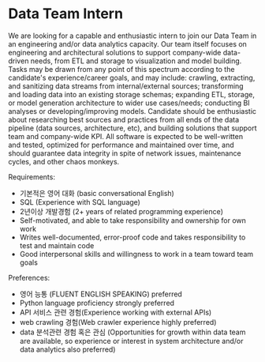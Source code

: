 # Data Team Intern

We are looking for a capable and enthusiastic intern to join our Data Team in an engineering and/or data analytics capacity. Our team itself focuses on engineering and architectural solutions to support company-wide data-driven needs, from ETL and storage to visualization and model building. Tasks may be drawn from any point of this spectrum according to the candidate's experience/career goals, and may include: crawling, extracting, and sanitizing data streams from internal/external sources; transforming and loading data into an existing storage schemas; expanding ETL, storage, or model generation architecture to wider use cases/needs; conducting BI analyses or developing/improving models. Candidate should be enthusiastic about researching best sources and practices from all ends of the data pipeline (data sources, architecture, etc), and building solutions that support team and company-wide KPI. All software is expected to be well-written and tested, optimized for performance and maintained over time, and should guarantee data integrity in spite of network issues, maintenance cycles, and other chaos monkeys.

Requirements:

- 기본적은 영어 대화 (basic conversational English)
- SQL (Experience with SQL language)
- 2년이상 개발경험 (2+ years of related programming experience)
- Self-motivated, and able to take responsibility and ownership for own work
- Writes well-documented, error-proof code and takes responsibility to test and maintain code
- Good interpersonal skills and willingness to work in a team toward team goals

Preferences:

- 영어 능통 (FLUENT ENGLISH SPEAKING) preferred
- Python language proficiency strongly preferred
- API 서비스 관련 경험(Experience working with external APIs)
- web crawling 경험(Web crawler experience highly preferred)
- data 분석관련 경험 혹은 관심 (Opportunities for growth within data team are available, so experience or interest in system architecture and/or data analytics also preferred)
